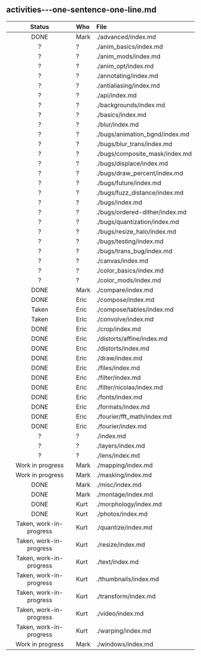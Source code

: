 ## activities---one-sentence-one-line.md

<!--
 table below as Markdown `pipe_table` (with "lazy"/"ugly" formatting)

 To see it as HTML, use:

   pandoc \
    -o activities---one-sentence-one-line.html \
       activities---one-sentence-one-line.md 

 To get a nicer table view within Markdown, use:

   pandoc \
    -o activities---one-sentence-one-line.ghmd \
    -f markdown \
    -t markdown_github \
       activities---one-sentence-one-line.md

-->


Status|Who|File
:-:|:-|:-
DONE|Mark|./advanced/index.md
?|?|./anim_basics/index.md
?|?|./anim_mods/index.md
?|?|./anim_opt/index.md
?|?|./annotating/index.md
?|?|./antialiasing/index.md
?|?|./api/index.md
?|?|./backgrounds/index.md
?|?|./basics/index.md
?|?|./blur/index.md
?|?|./bugs/animation_bgnd/index.md
?|?|./bugs/blur_trans/index.md
?|?|./bugs/composite_mask/index.md
?|?|./bugs/displace/index.md
?|?|./bugs/draw_percent/index.md
?|?|./bugs/future/index.md
?|?|./bugs/fuzz_distance/index.md
?|?|./bugs/index.md
?|?|./bugs/ordered-dither/index.md
?|?|./bugs/quantization/index.md
?|?|./bugs/resize_halo/index.md
?|?|./bugs/testing/index.md
?|?|./bugs/trans_bug/index.md
?|?|./canvas/index.md
?|?|./color_basics/index.md
?|?|./color_mods/index.md
DONE|Mark|./compare/index.md
DONE|Eric|./compose/index.md
Taken|Eric|./compose/tables/index.md
Taken|Eric|./convolve/index.md
DONE|Eric|./crop/index.md
DONE|Eric|./distorts/affine/index.md
DONE|Eric|./distorts/index.md
DONE|Eric|./draw/index.md
DONE|Eric|./files/index.md
DONE|Eric|./filter/index.md
DONE|Eric|./filter/nicolas/index.md
DONE|Eric|./fonts/index.md
DONE|Eric|./formats/index.md
DONE|Eric|./fourier/fft_math/index.md
DONE|Eric|./fourier/index.md
?|?|./index.md
?|?|./layers/index.md
?|?|./lens/index.md
Work in progress|Mark|./mapping/index.md
Work in progress|Mark|./masking/index.md
DONE|Mark|./misc/index.md
DONE|Mark|./montage/index.md
DONE|Kurt|./morphology/index.md
DONE|Kurt|./photos/index.md
Taken, work-in-progress|Kurt|./quantize/index.md
Taken, work-in-progress|Kurt|./resize/index.md
Taken, work-in-progress|Kurt|./text/index.md
Taken, work-in-progress|Kurt|./thumbnails/index.md
Taken, work-in-progress|Kurt|./transform/index.md
Taken, work-in-progress|Kurt|./video/index.md
Taken, work-in-progress|Kurt|./warping/index.md
Work in progress|Mark|./windows/index.md
